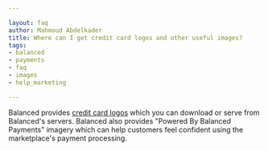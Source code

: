 ```yaml
---

layout: faq
author: Mahmoud Abdelkader
title: Where can I get credit card logos and other useful images?
tags:
- balanced
- payments
- faq
- images
- help_marketing

---
```


Balanced provides [credit card logos](http://www.quora.com/Balanced/I-am-in-the-process-of-adding-Balanced-to-my-site-and-want-to-use-the-Balanced-logo-Is-that-allowed) which you can download or serve from Balanced's servers. Balanced also provides "Powered By Balanced Payments" imagery which can help customers feel confident using the marketplace's payment processing.
